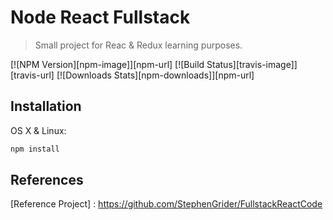 # Node React Fullstack
> Small project for Reac & Redux learning purposes.

[![NPM Version][npm-image]][npm-url]
[![Build Status][travis-image]][travis-url]
[![Downloads Stats][npm-downloads]][npm-url]

## Installation

OS X & Linux:

```sh
npm install
```

## References

[Reference Project] : https://github.com/StephenGrider/FullstackReactCode
